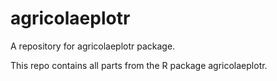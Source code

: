 # agricolaeplotr
A repository for agricolaeplotr package.

This repo contains all parts from the R package agricolaeplotr.

